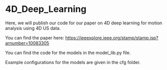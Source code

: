 # 4D_Deep_Learning


Here, we will publish our code for our paper on 4D deep learning for motion analysis using 4D US data. 

You can find the paper here: https://ieeexplore.ieee.org/stamp/stamp.jsp?arnumber=10083305

You can find the code for the models in the model_lib.py file. 

Example configurations for the models are given in the cfg folder. 

